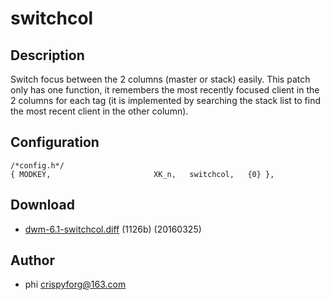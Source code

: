 # switchcol

## Description

Switch focus between the 2 columns (master or stack) easily. This patch only
has one function, it remembers the most recently focused client in the 2
columns for each tag (it is implemented by searching the stack list to find
the most recent client in the other column).

## Configuration

	/*config.h*/
	{ MODKEY,                       XK_n,   switchcol,   {0} },

## Download

* [dwm-6.1-switchcol.diff](dwm-6.1-mark.diff) (1126b) (20160325)

## Author
* phi <crispyforg@163.com>

